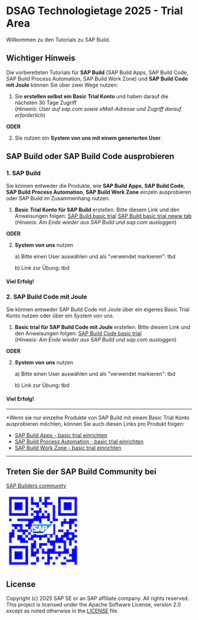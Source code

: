# DSAG Technologietage 2025 - Trial Area

Willkommen zu den Tutorials zu SAP Build.

## Wichtiger Hinweis

Die vorbereiteten Tutorials für **SAP Build** (SAP Build Apps, SAP Build Code, SAP Build Process Automation, SAP Build Work Zone) und **SAP Build Code mit Joule** können Sie über zwei Wege nutzen:
1. Sie **erstellen selbst ein Basic Trial Konto** und haben darauf die nächsten 30 Tage Zugriff  
   (*Hinweis: User auf sap.com sowie eMail-Adresse und Zugriff darauf erforderlich*)

**ODER**
   
2. Sie nutzen ein **System von uns mit einem generierten User**. 

## SAP Build oder SAP Build Code ausprobieren

### 1. SAP Build
Sie können entweder die Produkte, wie **SAP Build Apps**, **SAP Build Code**, **SAP Build Process Automation**, **SAP Build Work Zone** einzeln ausprobieren oder SAP Build im Zusammenhang nutzen.

1. **Basic Trial Konto für SAP Build** erstellen. Bitte diesem Link und den Anweisungen folgen: [SAP Build basic trial](https://www.sap.com/products/technology-platform/build/trial.html) <a href="https://www.sap.com/products/technology-platform/build/trial.html" target="_blank">SAP Build basic trial neww tab</a>
   (*Hinweis: Am Ende wieder aus SAP Build und sap.com ausloggen*)

**ODER**

2. **System von uns** nutzen
   
   a) Bitte einen User auswählen und als "verwendet markieren": tbd
   
   b) Link zur Übung: tbd

#### Viel Erfolg!



### 2. SAP Build Code mit Joule

Sie können entweder SAP Build Code mit Joule über ein eigenes Basic Trial Konto nutzen oder über ein System von uns.

1. **Basic trial für SAP Build Code mit Joule** erstellen. Bitte diesem Link und den Anweisungen folgen: [SAP Build Code basic trial](https://www.sap.com/products/technology-platform/developer-tools/trial.html)  
   (*Hinweis: Am Ende wieder aus SAP Build und sap.com ausloggen*)


**ODER**

2. **System von uns** nutzen
   
   a) Bitte einen User auswählen und als "verwendet markieren": tbd
   
   b) Link zur Übung: tbd


#### Viel Erfolg!

------
*Wenn sie nur einzelne Produkte von SAP Build mit einem Basic Trial Konto ausprobieren möchten, können Sie auch diesen Links pro Produkt folgen:
* [SAP Build Apps - basic trial einrichten](https://www.sap.com/products/technology-platform/low-code-app-builder/trial.html)
* [SAP Build Process Automation - basic trial einrichten](https://www.sap.com/products/technology-platform/process-automation/trial.html)
* [SAP Build Work Zone - basic trial einrichten](https://www.sap.com/products/technology-platform/workzone/trial.html)

------

## Treten Sie der SAP Build Community bei

[SAP Builders community](https://www.sap.com/builders)

<img src="sap.com-builders.png" width="200" height="200">
  
## License

Copyright (c) 2025 SAP SE or an SAP affiliate company. All rights reserved. This project is licensed under the Apache Software License, version 2.0 except as noted otherwise in the [LICENSE](LICENSES/Apache-2.0.txt) file.
